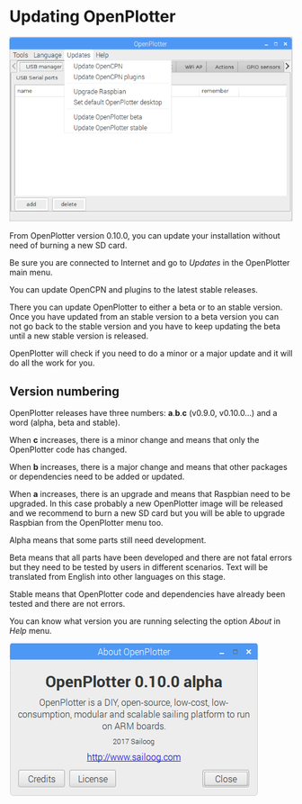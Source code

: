 # Updating OpenPlotter

![](en/updating.png)

From OpenPlotter version 0.10.0, you can update your installation without need of burning a new SD card.

Be sure you are connected to Internet and go to _Updates_ in the OpenPlotter main menu.

You can update OpenCPN and plugins to the latest stable releases.

There you can update OpenPlotter to either a beta or to an stable version. Once you have updated from an stable version to a beta version you can not go back to the stable version and you have to keep updating the beta until a new stable version is released.

OpenPlotter will check if you need to do a minor or a major update and it will do all the work for you.

## Version numbering

OpenPlotter releases have three numbers: **a**.**b**.**c** \(v0.9.0, v0.10.0...\) and a word \(alpha, beta and stable\).

When **c** increases, there is a minor change and means that only the OpenPlotter code has changed.

When **b** increases, there is a major change and means that other packages or dependencies need to be added or updated.

When **a** increases, there is an upgrade and means that Raspbian need to be upgraded. In this case probably a new OpenPlotter image will be released and we recommend to burn a new SD card but you will be able to upgrade Raspbian from the OpenPlotter menu too.

Alpha means that some parts still need development.

Beta means that all parts have been developed and there are not fatal errors but they need to be tested by users in different scenarios. Text will be translated from English into other languages on this stage.

Stable means that OpenPlotter code and dependencies have already been tested and there are not errors.

You can know what version you are running selecting the option _About_ in _Help_ menu.

![](en/about.png)




